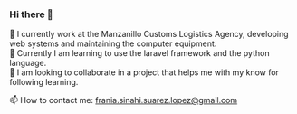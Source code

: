 ### Hi there 👋

<!--
**FranckZnt19/FranckZnt19** is a ✨ _special_ ✨ repository because its `README.md` (this file) appears on your GitHub profile.

Here are some ideas to get you started:
-->
🔭 I currently work at the Manzanillo Customs Logistics Agency, developing web systems and maintaining the computer equipment. <br>
🌱 Currently I am learning to use the laravel framework and the python language. <br>
👯 I am looking to collaborate in a project that helps me with my know for following learning. <br>
<!--🤔 I'm looking for help with ..
💬 Ask me about ...-->
📫 How to contact me: frania.sinahi.suarez.lopez@gmail.com
<!--😄 Pronouns: ...
⚡ Fun fact: ..-->

